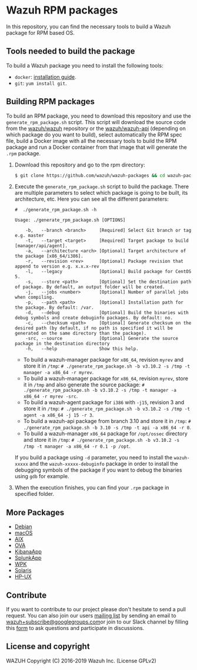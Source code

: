 Wazuh RPM packages
==================

In this repository, you can find the necessary tools to build a Wazuh package for RPM based OS.

## Tools needed to build the package

To build a Wazuh package you need to install the following tools:
  - `docker`: [installation guide](https://docs.docker.com/install/linux/docker-ce/centos/).
  - `git`: `yum install git`.

## Building RPM packages

To build an RPM package, you need to download this repository and use the `generate_rpm_package.sh` script. This script will download the source code from the [wazuh/wazuh](https://github.com/wazuh/wazuh) repository or the [wazuh/wazuh-api](https://github.com/wazuh/wazuh-api) (depending on which package do you want to build), select automatically the RPM spec file, build a Docker image with all the necessary tools to build the RPM package and run a Docker container from that image that will generate the `.rpm` package.

1. Download this repository and go to the rpm directory:
    ```bash
    $ git clone https://github.com/wazuh/wazuh-packages && cd wazuh-packages/rpms
    ```

2. Execute the `generate_rpm_package.sh` script to build the package. There are multiple parameters to select which package is going to be built, its architecture, etc. Here you can see all the different parameters:
    ```shellsession
    #  ./generate_rpm_package.sh -h

    Usage: ./generate_rpm_package.sh [OPTIONS]

        -b,   --branch <branch>     [Required] Select Git branch or tag e.g. master
        -t,   --target <target>     [Required] Target package to build [manager/api/agent].
        -a,   --architecture <arch> [Optional] Target architecture of the package [x86_64/i386].
        -r,   --revision <rev>      [Optional] Package revision that append to version e.g. x.x.x-rev
        -l,   --legacy              [Optional] Build package for CentOS 5.
        -s,   --store <path>        [Optional] Set the destination path of package. By default, an output folder will be created.
        -j,   --jobs <number>       [Optional] Number of parallel jobs when compiling.
        -p,   --path <path>         [Optional] Installation path for the package. By default: /var.
        -d,   --debug               [Optional] Build the binaries with debug symbols and create debuginfo packages. By default: no.
        -c,   --checksum <path>     [Optional] Generate checksum on the desired path (by default, if no path is specified it will be generated on the same directory than the package).
        -src, --source              [Optional] Generate the source package in the destination directory
        -h,   --help                Show this help.

    ```
    * To build a wazuh-manager package for `x86_64`, revision `myrev` and store it in `/tmp`:
        `# ./generate_rpm_package.sh -b v3.10.2 -s /tmp -t manager -a x86_64 -r myrev`.
    * To build a wazuh-manager package for `x86_64`, revision `myrev`, store it in `/tmp` and also generate the source package:
        `# ./generate_rpm_package.sh -b v3.10.2 -s /tmp -t manager -a x86_64 -r myrev -src`.
    * To build a wazuh-agent package for `i386` with `-j15`, revision 3 and store it in `/tmp`:
        `# ./generate_rpm_package.sh -b v3.10.2 -s /tmp -t agent -a x86_64 -j 15 -r 3`.
    * To build a wazuh-api package from branch 3.10 and store it in `/tmp`:
        `# ./generate_rpm_package.sh -b 3.10 -s /tmp -t api -a x86_64 -r 0`.
    * To build a wazuh-manager `x86_64` package for `/opt/ossec` directory and store it in `/tmp`:
        `# ./generate_rpm_package.sh -b v3.10.2 -s /tmp -t manager -a x86_64 -r 0.1 -p /opt`.

    If you build a package using `-d` parameter, you need to install the `wazuh-xxxxx` and the `wazuh-xxxxx-debuginfo` package in order to install the debugging symbols of the package if you want to debug the binaries using `gdb` for example.

3. When the execution finishes, you can find your `.rpm` package in specified folder.

## More Packages

- [Debian](/debs/README.md)
- [macOS](/macos/README.md)
- [AIX](/aix/README.md)
- [OVA](/ova/README.md)
- [KibanaApp](/wazuhapp/README.md)
- [SplunkApp](/splunkapp/README.md)
- [WPK](/wpk/README.md)
- [Solaris](/solaris/README.md)
- [HP-UX](/hpux/README.md)

## Contribute

If you want to contribute to our project please don't hesitate to send a pull request. You can also join our users [mailing list](https://groups.google.com/d/forum/wazuh) by sending an email to [wazuh+subscribe@googlegroups.com](mailto:wazuh+subscribe@googlegroups.com)or join to our Slack channel by filling this [form](https://wazuh.com/community/join-us-on-slack/) to ask questions and participate in discussions.

## License and copyright

WAZUH
Copyright (C) 2016-2019 Wazuh Inc.  (License GPLv2)
